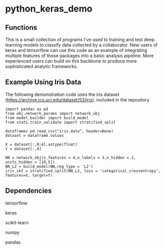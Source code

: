 # python_keras_demo

## Functions

This is a small collection of programs I've used to training and test deep learning models to classify data collected by a collaborator. New users of 
keras and tensorflow can use this code as an example of integrating multiple features of those packages into a basic analysis pipeline. More 
experienced users can build on this backbone to produce more sophisticated analytic frameworks.

## Example Using Iris Data

The following demonstration code uses the iris dataset (https://archive.ics.uci.edu/dataset/53/iris), included in the repository

```
import pandas as pd
from obj.network_params import network_obj
from model_builder import build_model
from stats.train_validate import stratified_split
```
```
dataframe= pd.read_csv("iris.data", header=None)
dataset = dataframe.values
```
```
X = dataset[:,0:4].astype(float)
Y = dataset[:,4]
```
```
NN = network_obj(n_features = 4,n_labels = 3,n_hidden = 2, units_hidden = [10,5])
NN_L2 = build_model(NN,reg_type = 'L2')
iris_skf = stratified_split(NN_L2, loss = 'categorical_crossentropy', features=X, target=Y)
```
## Dependencies

tensorflow

keras

scikit-learn

numpy

pandas
